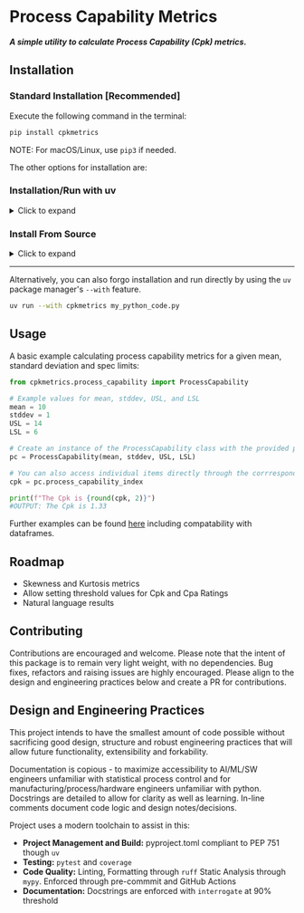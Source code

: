 # Process Capability Metrics

***A simple utility to calculate Process Capability (Cpk) metrics.***

## Installation

### Standard Installation [Recommended]

Execute the following command in the terminal:

```bash
pip install cpkmetrics
```

NOTE: For macOS/Linux, use `pip3` if needed.

The other options for installation are:

### Installation/Run with uv

<details>
<summary>Click to expand</summary>

Install with the uv package manager (modern python tooling standard):

```bash
uv pip install cpkmetrics
```

</details>

### Install From Source

<details>
<summary>Click to expand</summary>
Clone this repo and install:

```bash
git clone https://github.com/your-username/cpkmetrics.git  # Replace with actual repo URL
cd cpkmetrics
python -m venv venv # Optically create virtual environment - not necessary given the lack of dependencies in this package
source venv/bin/activate # On Windows: .\venv\Scripts\activate (Ignore if you dont create a venv)
pip install -e .
```

</details>

------

Alternatively, you can also forgo installation and run directly by using the `uv` package manager's `--with` feature.

```bash
uv run --with cpkmetrics my_python_code.py 
```

## Usage

A basic example calculating process capability metrics for a given mean, standard deviation and spec limits:

```python
from cpkmetrics.process_capability import ProcessCapability

# Example values for mean, stddev, USL, and LSL
mean = 10
stddev = 1
USL = 14
LSL = 6

# Create an instance of the ProcessCapability class with the provided parameters. Instantiation also automatically prints results to the terminal (unless you pass print_results=False arg)
pc = ProcessCapability(mean, stddev, USL, LSL)

# You can also access individual items directly through the corrresponding property
cpk = pc.process_capability_index

print(f"The Cpk is {round(cpk, 2)}")
#OUTPUT: The Cpk is 1.33
```

Further examples can be found [here](examples) including compatability with dataframes.

## Roadmap

- Skewness and Kurtosis metrics
- Allow setting threshold values for Cpk and Cpa Ratings
- Natural language results

## Contributing

Contributions are encouraged and welcome. Please note that the intent of this package is to remain very light weight, with no dependencies. Bug fixes, refactors and raising issues are highly encouraged. Please align to the design and engineering practices below and create a PR for contributions.

## Design and Engineering Practices

This project intends to have the smallest amount of code possible without sacrificing good design, structure and robust engineering practices that will allow future functionality, extensibility and forkability.

Documentation is copious - to maximize accessibility to AI/ML/SW engineers unfamiliar with statistical process control and for manufacturing/process/hardware engineers unfamiliar with python. Docstrings are detailed to allow for clarity as well as learning. In-line comments document code logic and design notes/decisions.

Project uses a modern toolchain to assist in this:

- **Project Management and Build:** pyproject.toml compliant to PEP 751 though `uv`
- **Testing:** `pytest` and `coverage`
- **Code Quality:** Linting, Formatting through `ruff` Static Analysis through `mypy`. Enforced through pre-commmit and GitHub Actions
- **Documentation:** Docstrings are enforced with `interrogate` at 90% threshold

